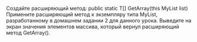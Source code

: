 Создайте расширяющий метод: public static T[] GetArray<T>(this MyList<T> list) 
Примените расширяющий метод к экземпляру типа MyList<T>, разработанному в домашнем задании 2 для данного урока. Выведите на экран значения элементов массива, который вернул расширяющий метод GetArray(). 

